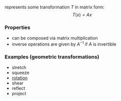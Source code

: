 represents some transformation $T$ in matrix form: $$T(x) = Ax$$
### Properties

- can be composed via matrix multiplication
- inverse operations are given by $A^{-1}$ if $A$ is invertible

### Examples (geometric transformations)

- stretch
- squeeze
- [rotation](rotational%20matrix.md)
- shear
- reflect
- project